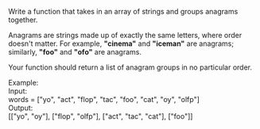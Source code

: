 Write a function that takes in an array of strings and groups anagrams together.

Anagrams are strings made up of exactly the same letters, where order doesn't matter. For example, **"cinema"** and **"iceman"** are anagrams; similarly, **"foo"** and **"ofo"** are anagrams.


Your function should return a list of anagram groups in no particular order.

Example:<br>
Input:<br>
words = ["yo", "act", "flop", "tac", "foo", "cat", "oy", "olfp"] <br>
Output:<br>
[["yo", "oy"], ["flop", "olfp"], ["act", "tac", "cat"], ["foo"]]